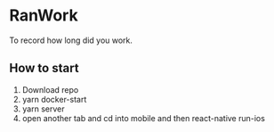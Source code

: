 # RanWork
To record how long did you work.

## How to start
1. Download repo
2. yarn docker-start
3. yarn server
4. open another tab and cd into mobile and then react-native run-ios
